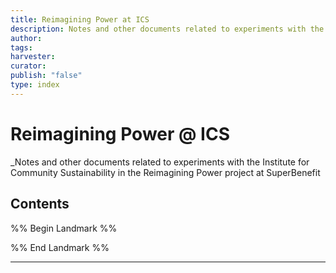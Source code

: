 ```yaml
---
title: Reimagining Power at ICS
description: Notes and other documents related to experiments with the Institute for Community Sustainability in the Reimagining Power project at SuperBenefit
author: 
tags: 
harvester: 
curator: 
publish: "false"
type: index
---
```

# Reimagining Power @ ICS

_Notes and other documents related to experiments with the Institute for Community Sustainability in the Reimagining Power project at SuperBenefit

## Contents

%% Begin Landmark %%


%% End Landmark %%

---
